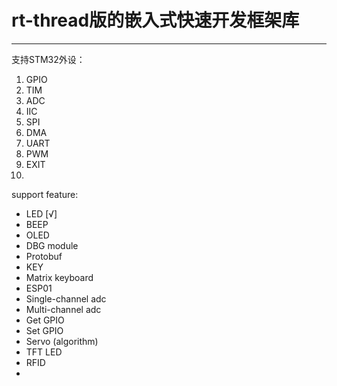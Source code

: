 # rt-thread版的嵌入式快速开发框架库
---

支持STM32外设：
1. GPIO
2. TIM
3. ADC
4. IIC
5. SPI
6. DMA
7. UART
8. PWM
9. EXIT
10. 

support feature:
- LED                        [√]
- BEEP
- OLED
- DBG module
- Protobuf
- KEY
- Matrix keyboard
- ESP01
- Single-channel adc 
- Multi-channel adc
- Get GPIO
- Set GPIO
- Servo (algorithm)
- TFT LED
- RFID
- 